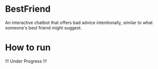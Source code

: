 # BestFriend

An interactive chatbot that offers bad advice intentionally, similar to what someone's best friend might suggest.

# How to run

!!! Under Progress !!!
